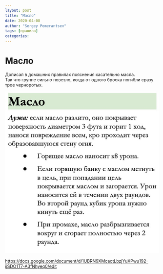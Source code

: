 ```yaml
---
layout: post
title: "Масло"
date: 2020-04-08
author: "Sergey Pomerantsev"
tags: [правила]
categories:
---
```


# Масло

Дописал в домашних правилах пояснения касательно масла.  
Так что группе сильно повезло, когда от одного броска погибли сразу трое черноротых.

![](/assets/images/oil_rule.jpg)

https://docs.google.com/document/d/1UBRN9XMcaotLbzjYuXPwu192-ijSDO1T7-A3fNhyeq0/edit
